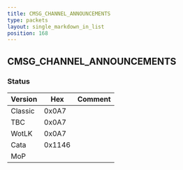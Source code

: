 ```yaml
---
title: CMSG_CHANNEL_ANNOUNCEMENTS
type: packets
layout: single_markdown_in_list
position: 168
---
```


## CMSG_CHANNEL_ANNOUNCEMENTS

### Status

Version    | Hex        | Comment
---------- | ---------- | ---------- 
Classic    | 0x0A7      |
TBC        | 0x0A7      |
WotLK      | 0x0A7      |
Cata       | 0x1146     |
MoP        |            |